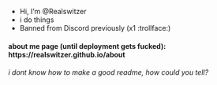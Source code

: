- Hi, I’m @Realswitzer
- i do things
- Banned from Discord previously (x1 :trollface:)
<h4>about me page (until deployment gets fucked): https://realswitzer.github.io/about
<h6>i dont know how to make a good readme, how could you tell?</h1>
